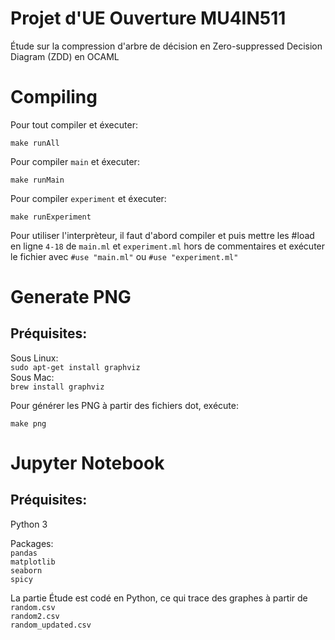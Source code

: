 # Projet d'UE Ouverture MU4IN511

Étude sur la compression d'arbre de décision en Zero-suppressed Decision Diagram (ZDD) en OCAML

# Compiling

Pour tout compiler et éxecuter:

`make runAll`

Pour compiler `main` et éxecuter:

`make runMain`

Pour compiler `experiment` et éxecuter:

`make runExperiment`

Pour utiliser l'interprèteur, il faut d'abord compiler et puis mettre les #load
en ligne `4-18` de `main.ml` et `experiment.ml`
hors de commentaires et exécuter le fichier avec `#use "main.ml"` ou `#use "experiment.ml"`

# Generate PNG

## Préquisites:

Sous Linux: \
`sudo apt-get install graphviz`\
Sous Mac: \
`brew install graphviz`

Pour générer les PNG à partir des fichiers dot, exécute:

`make png`

# Jupyter Notebook

## Préquisites:

Python 3

Packages: \
`pandas`\
`matplotlib`\
`seaborn`\
`spicy`

La partie Étude est codé en Python, ce qui trace des graphes à partir de \
`random.csv`\
`random2.csv`\
`random_updated.csv`
